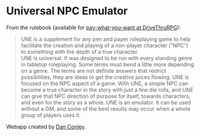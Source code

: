 # Universal NPC Emulator
From the rulebook (available for [pay-what-you-want at DriveThruRPG](http://rpg.drivethrustuff.com/product/134163/UNE-The-Universal-NPC-Emulator-rev)):

> UNE is a supplement for any pen and paper roleplaying game to help facilitate the creation and playing of a non-player character (“NPC”) to something  with the depth of a true character.  
> UNE is universal.  It was designed to be run with every standing genre in tabletop roleplaying.  Some terms must bend a little more depending on a genre.  The terms are not definite answers that restrict possibilities; they are ideas to get the creative juices flowing. 
> UNE is focused on the NPC aspect of a game.  With UNE, a simple NPC can become a true character in the story with just a few die rolls, and UNE can give that NPC direction of purpose for itself, towards characters, and even for the story as a whole. 
> UNE is an emulator.  It can be used without a GM, and some of the best results may occur when a whole group of players uses it.   

Webapp created by [Dan Conley](http://www.danconley.net). 
